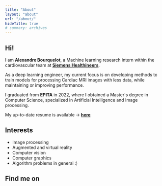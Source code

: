 ```yaml
---
title: "About"
layout: "about"
url: "/about/"
hideTitle: true
# summary: archives
---
```


## Hi!
I am **Alexandre Bourquelot**, a Machine learning research intern within the cardiovascular team at **[Siemens Healthineers](https://www.siemens-healthineers.com/)**.

As a deep learning engineer, my current focus is on developing methods to train models for processing Cardiac MRI images with less data, while maintaining or improving performance.

I graduated from **EPITA** in 2022, where I obtained a Master's degree in Computer Science, specialized in Artificial Intelligence and Image processing.

My up-to-date resume is available -> **[here](/resume_bourquelot.pdf)**

## Interests

- Image processing
- Augmented and virtual reality
- Computer vision
- Computer graphics
- Algorithm problems in general :)

## Find me on

